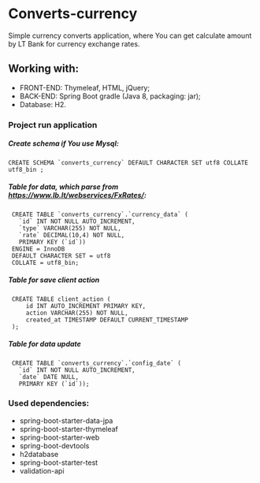 # Converts-currency
 Simple currency converts application, where You can get calculate amount by LT Bank for currency exchange rates.
 
 ## Working with:
 - FRONT-END: Thymeleaf, HTML, jQuery;
 - BACK-END: Spring Boot gradle (Java 8, packaging: jar);
 - Database: H2.
 
  
 ### Project run application
 ##### Create schema if You use Mysql:
 ```
 CREATE SCHEMA `converts_currency` DEFAULT CHARACTER SET utf8 COLLATE utf8_bin ;
``` 
 ##### Table for data, which parse from https://www.lb.lt/webservices/FxRates/:
```
 CREATE TABLE `converts_currency`.`currency_data` (
   `id` INT NOT NULL AUTO_INCREMENT,
   `type` VARCHAR(255) NOT NULL,
   `rate` DECIMAL(10,4) NOT NULL,
   PRIMARY KEY (`id`))
 ENGINE = InnoDB
 DEFAULT CHARACTER SET = utf8
 COLLATE = utf8_bin;
 ```
 ##### Table for save client action
```
 CREATE TABLE client_action (
     id INT AUTO_INCREMENT PRIMARY KEY,
     action VARCHAR(255) NOT NULL,
     created_at TIMESTAMP DEFAULT CURRENT_TIMESTAMP
 );
 ```
 ##### Table for data update
```
 CREATE TABLE `converts_currency`.`config_date` (
   `id` INT NOT NULL AUTO_INCREMENT,
   `date` DATE NULL,
   PRIMARY KEY (`id`));
```

### Used dependencies:
- spring-boot-starter-data-jpa
- spring-boot-starter-thymeleaf
- spring-boot-starter-web
- spring-boot-devtools
- h2database
- spring-boot-starter-test
- validation-api
